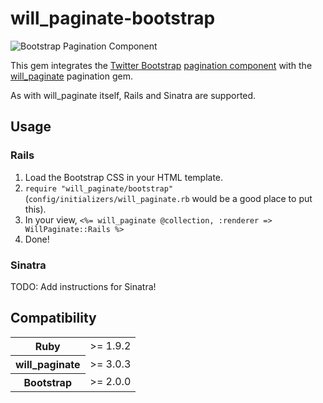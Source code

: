 # will_paginate-bootstrap

![Bootstrap Pagination Component](//github.com/nickpad/will_paginate-bootstrap/raw/master/pagination.png)

This gem integrates the [Twitter Bootstrap](http://twitter.github.com/bootstrap/) [pagination component](http://twitter.github.com/bootstrap/components.html#pagination) with the [will_paginate](https://github.com/mislav/will_paginate) pagination gem.

As with will_paginate itself, Rails and Sinatra are supported.

## Usage

### Rails

  1. Load the Bootstrap CSS in your HTML template.
  3. `require "will_paginate/bootstrap"` (`config/initializers/will_paginate.rb` would be a good place to put this).
  2. In your view, `<%= will_paginate @collection, :renderer => WillPaginate::Rails %>`
  3. Done!

### Sinatra

TODO: Add instructions for Sinatra!

## Compatibility

<table>
	<tr>
		<th>Ruby</th>
		<td>>= 1.9.2</td>
	</tr>
	<tr>
		<th>will_paginate</th>
		<td>>= 3.0.3</td>
	</tr>
	<tr>
		<th>Bootstrap</th>
		<td>>= 2.0.0</td>
	</tr>
</table>
